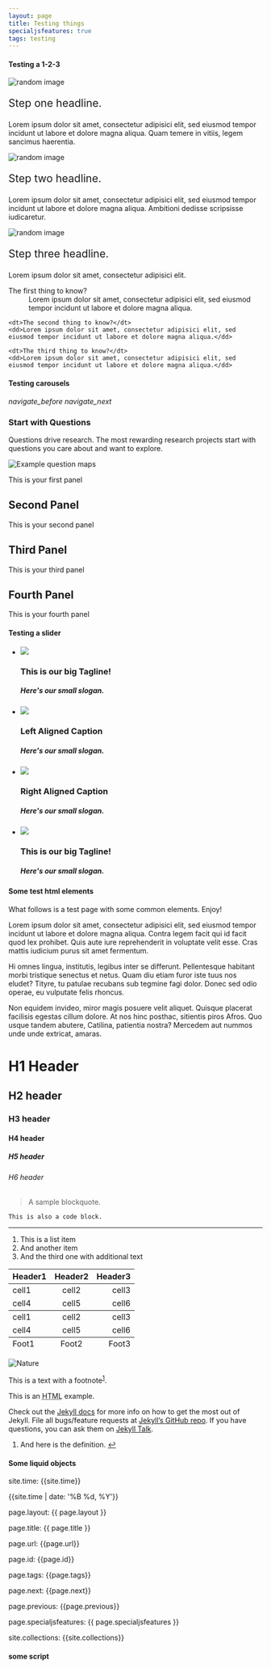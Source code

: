 ```yaml
---
layout: page
title: Testing things
specialjsfeatures: true
tags: testing
---
```

#### Testing a 1-2-3

<div class="row">
  <div class="col s4">
       <img class="responsive-img materialboxed" src="http://lorempixel.com/500/500/nature/8" alt="random image" data-caption="Caption here.">
       <p style="font-size: 1.5em;">Step one headline.</p>
       <p>Lorem ipsum dolor sit amet, consectetur adipisici elit, sed eiusmod tempor incidunt ut labore et dolore magna aliqua. Quam temere in vitiis, legem sancimus haerentia.</p>
    </div>
    <div class="col s4">
        <img class="responsive-img materialboxed" src="http://lorempixel.com/500/500/nature/10" alt="random image" data-caption="Caption here.">
       <p style="font-size: 1.5em;">Step two headline.</p>
       <p>Lorem ipsum dolor sit amet, consectetur adipisici elit, sed eiusmod tempor incidunt ut labore et dolore magna aliqua. Ambitioni dedisse scripsisse iudicaretur.</p>
    </div>
    <div class="col s4">
        <img class="responsive-img materialboxed" src="http://lorempixel.com/500/500/nature/3" alt="random image" data-caption="Caption here.">
       <p style="font-size: 1.5em;">Step three headline.</p>
       <p>Lorem ipsum dolor sit amet, consectetur adipisici elit.</p>
    </div>
</div>


<dl class="faq">
    <dt>The first thing to know?</dt>
    <dd>Lorem ipsum dolor sit amet, consectetur adipisici elit, sed eiusmod tempor incidunt ut labore et dolore magna aliqua.</dd>

    <dt>The second thing to know?</dt>
    <dd>Lorem ipsum dolor sit amet, consectetur adipisici elit, sed eiusmod tempor incidunt ut labore et dolore magna aliqua.</dd>

    <dt>The third thing to know?</dt>
    <dd>Lorem ipsum dolor sit amet, consectetur adipisici elit, sed eiusmod tempor incidunt ut labore et dolore magna aliqua.</dd>
</dl>

#### Testing carousels

<div class="carousel carousel-slider left" data-indicators="true">
    <div class="carousel-fixed-item center">
      <a class="btn waves-effect white grey-text darken-text-2 prevButton"><i class="material-icons">navigate_before</i></a>
      <a class="btn waves-effect white grey-text darken-text-2 nextButton"><i class="material-icons">navigate_next</i></a>
    </div>
    <div class="carousel-item blue lighten-1 white-text" href="#one!">
      <h3>Start with Questions</h3>
    <p class="intro"><span class="dropcap">Q</span>uestions drive research. The most rewarding research projects start with questions you care about and want to explore.</p> <img class="responsive-img materialboxed" src="https://dmcwo.github.io/research-tips/assets/img/content/question-map-examples.jpg" alt="Example question maps" data-caption="Example question maps">
      <p class="white-text">This is your first panel</p>
    </div>
    <div class="carousel-item amber white-text" href="#two!">
      <h2>Second Panel</h2>
      <p class="white-text">This is your second panel</p>
    </div>
    <div class="carousel-item green white-text" href="#three!">
      <h2>Third Panel</h2>
      <p class="white-text">This is your third panel</p>
    </div>
    <div class="carousel-item blue white-text" href="#four!">
      <h2>Fourth Panel</h2>
      <p class="white-text">This is your fourth panel</p>
    </div>
</div>


#### Testing a slider

  <div class="slider">
    <ul class="slides">
      <li>
        <img src="http://lorempixel.com/580/250/nature/1"> <!-- random image -->
        <div class="caption center-align">
          <h3>This is our big Tagline!</h3>
          <h5 class="light grey-text text-lighten-3">Here's our small slogan.</h5>
        </div>
      </li>
      <li>
        <img src="http://lorempixel.com/580/250/nature/2"> <!-- random image -->
        <div class="caption left-align">
          <h3>Left Aligned Caption</h3>
          <h5 class="light grey-text text-lighten-3">Here's our small slogan.</h5>
        </div>
      </li>
      <li>
        <img src="http://lorempixel.com/580/250/nature/3"> <!-- random image -->
        <div class="caption right-align">
          <h3>Right Aligned Caption</h3>
          <h5 class="light grey-text text-lighten-3">Here's our small slogan.</h5>
        </div>
      </li>
      <li>
        <img src="http://lorempixel.com/580/250/nature/4"> <!-- random image -->
        <div class="caption center-align">
          <h3>This is our big Tagline!</h3>
          <h5 class="light grey-text text-lighten-3">Here's our small slogan.</h5>
        </div>
      </li>
    </ul>
  </div>

#### Some test html elements

<p>What follows is a test page with some common elements. Enjoy!</p>

<p>Lorem ipsum dolor sit amet, consectetur adipisici elit, sed eiusmod tempor incidunt ut labore et dolore magna aliqua. Contra legem facit qui id facit quod lex prohibet. Quis aute iure reprehenderit in voluptate velit esse. Cras mattis iudicium purus sit amet fermentum.</p>

<p>Hi omnes lingua, institutis, legibus inter se differunt. Pellentesque habitant morbi tristique senectus et netus. Quam diu etiam furor iste tuus nos eludet? Tityre, tu patulae recubans sub tegmine fagi dolor. Donec sed odio operae, eu vulputate felis rhoncus.</p>

<p>Non equidem invideo, miror magis posuere velit aliquet. Quisque placerat facilisis egestas cillum dolore. At nos hinc posthac, sitientis piros Afros. Quo usque tandem abutere, Catilina, patientia nostra? Mercedem aut nummos unde unde extricat, amaras.</p>

<h1>H1 Header</h1>

<h2>H2 header</h2>

<h3>H3 header</h3>

<h4>H4 header</h4>

<h5>H5 header</h5>

<h6>H6 header</h6>

<blockquote>
  <p>A sample blockquote.</p>
</blockquote>

<div class="highlighter-rouge"><pre class="highlight"><code>This is also a code block.
</code></pre>
</div>

<hr />

<ol>
  <li>This is a list item</li>
  <li>And another item</li>
  <li>And the third one
with additional text</li>
</ol>

<table>
  <thead>
    <tr>
      <th style="text-align: left">Header1</th>
      <th style="text-align: center">Header2</th>
      <th style="text-align: right">Header3</th>
    </tr>
  </thead>
  <tbody>
    <tr>
      <td style="text-align: left">cell1</td>
      <td style="text-align: center">cell2</td>
      <td style="text-align: right">cell3</td>
    </tr>
    <tr>
      <td style="text-align: left">cell4</td>
      <td style="text-align: center">cell5</td>
      <td style="text-align: right">cell6</td>
    </tr>
  </tbody>
  <tbody>
    <tr>
      <td style="text-align: left">cell1</td>
      <td style="text-align: center">cell2</td>
      <td style="text-align: right">cell3</td>
    </tr>
    <tr>
      <td style="text-align: left">cell4</td>
      <td style="text-align: center">cell5</td>
      <td style="text-align: right">cell6</td>
    </tr>
  </tbody>
  <tfoot>
    <tr>
      <td style="text-align: left">Foot1</td>
      <td style="text-align: center">Foot2</td>
      <td style="text-align: right">Foot3</td>
    </tr>
  </tfoot>
</table>

<p><img src="http://lorempixel.com/580/250/nature/2" alt="Nature" /></p>

<p>This is a text with a footnote<sup id="fnref:1"><a href="#fn:1" class="footnote">1</a></sup>.</p>

<p>This is an <abbr title="Hyper Text Markup Language">HTML</abbr> example.</p>

<p>Check out the <a href="http://jekyllrb.com/docs/home">Jekyll docs</a> for more info on how to get the most out of Jekyll. File all bugs/feature requests at <a href="https://github.com/jekyll/jekyll">Jekyll’s GitHub repo</a>. If you have questions, you can ask them on <a href="https://talk.jekyllrb.com/">Jekyll Talk</a>.</p>

<div class="footnotes">
  <ol>
    <li id="fn:1">
      <p>And here is the definition. <a href="#fnref:1" class="reversefootnote">&#8617;</a></p>
    </li>
  </ol>
</div>

#### Some liquid objects

site.time: {{site.time}}

{{site.time | date: '%B %d, %Y'}}

page.layout: {{ page.layout }}

page.title: {{ page.title }}

page.url: {{page.url}}

page.id: {{page.id}}

page.tags: {{page.tags}}

page.next: {{page.next}}

page.previous: {{page.previous}}

page.specialjsfeatures: {{ page.specialjsfeatures }}

site.collections: {{site.collections}}

#### some script

<script type="text/javascript">
// Next slide
$('.carousel').carousel('next');
$('.carousel').carousel('next', 3); // Move next n times.
// Previous slide
$('.carousel').carousel('prev');
$('.carousel').carousel('prev', 4); // Move prev n times.
// Set to nth slide
$('.carousel').carousel('set', 4);
</script>

